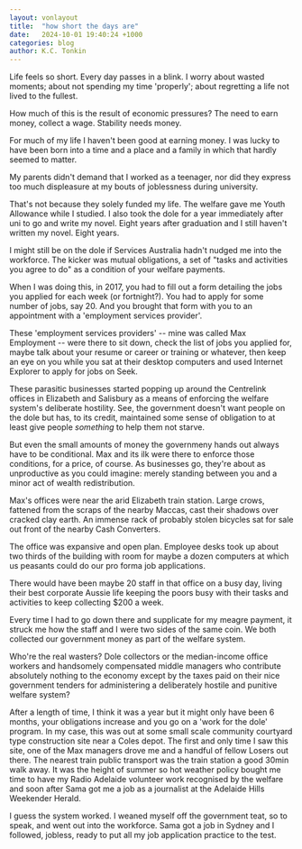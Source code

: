 ```yaml
---
layout: vonlayout
title:  "how short the days are"
date:   2024-10-01 19:40:24 +1000
categories: blog
author: K.C. Tonkin
---
```


Life feels so short. Every day passes in a blink. I worry about wasted moments; about not spending my time 'properly'; about regretting a life not lived to the fullest.

How much of this is the result of economic pressures? The need to earn money, collect a wage. Stability needs money.

For much of my life I haven't been good at earning money. I was lucky to have been born into a time and a place and a family in which that hardly seemed to matter. 

My parents didn't demand that I worked as a teenager, nor did they express too much displeasure at my bouts of joblessness during university. 

That's not because they solely funded my life. The welfare gave me Youth Allowance while I studied. I also took the dole for a year immediately after uni to go and write my novel. Eight years after graduation and I still haven't written my novel. Eight years. 

I might still be on the dole if Services Australia hadn't nudged me into the workforce. The kicker was mutual obligations, a set of "tasks and activities you agree to do" as a condition of your welfare payments. 

When I was doing this, in 2017, you had to fill out a form detailing the jobs you applied for each week (or fortnight?). You had to apply for some number of jobs, say 20. And you brought that form with you to an appointment with a 'employment services provider'. 

These 'employment services providers' -- mine was called Max Employment -- were there to sit down, check the list of jobs you applied for, maybe talk about your resume or career or training or whatever, then keep an eye on you while you sat at their desktop computers and used Internet Explorer to apply for jobs on Seek.

These parasitic businesses started popping up around the Centrelink offices in Elizabeth and Salisbury as a means of enforcing the welfare system's deliberate hostility. See, the government doesn't want people on the dole but has, to its credit, maintained some sense of obligation to at least give people *something* to help them not starve.

But even the small amounts of money the governmeny hands out always have to be conditional. Max and its ilk were there to enforce those conditions, for a price, of course. As businesses go, they're about as unproductive as you could imagine: merely standing between you and a minor act of wealth redistribution.

Max's offices were near the arid Elizabeth train station. Large crows, fattened from the scraps of the nearby Maccas, cast their shadows over cracked clay earth. An immense rack of probably stolen bicycles sat for sale out front of the nearby Cash Converters. 

The office was expansive and open plan. Employee desks took up about two thirds of the building with room for maybe a dozen computers at which us peasants could do our pro forma job applications. 

There would have been maybe 20 staff in that office on a busy day, living their best corporate Aussie life keeping the poors busy with their tasks and activities to keep collecting $200 a week. 

Every time I had to go down there and supplicate for my meagre payment, it struck me how the staff and I were two sides of the same coin. We both collected our government money as part of the welfare system. 

Who're the real wasters? Dole collectors or the median-income office workers and handsomely compensated middle managers who contribute absolutely nothing to the economy except by the taxes paid on their nice government tenders for administering a deliberately hostile and punitive welfare system?

After a length of time, I think it was a year but it might only have been 6 months, your obligations increase and you go on a 'work for the dole' program. In my case, this was out at some small scale community courtyard type construction site near a Coles depot. The first and only time I saw this site, one of the Max managers drove me and a handful of fellow Losers out there. The nearest train public transport was the train station a good 30min walk away. It was the height of summer so hot weather policy bought me time to have my Radio Adelaide volunteer work recognised by the welfare and soon after Sama got me a job as a journalist at the Adelaide Hills Weekender Herald.

I guess the system worked. I weaned myself off the government teat, so to speak, and went out into the workforce. Sama got a job in Sydney and I followed, jobless, ready to put all my job application practice to the test.
